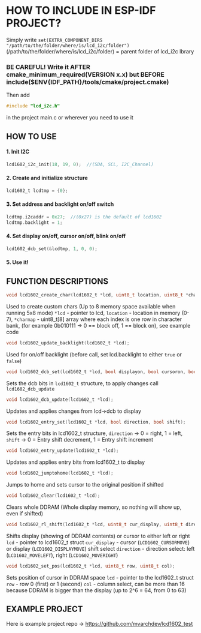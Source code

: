 # HOW TO INCLUDE IN ESP-IDF PROJECT?

Simply write `set(EXTRA_COMPONENT_DIRS "/path/to/the/folder/where/is/lcd_i2c/folder")` (/path/to/the/folder/where/is/lcd_i2c/folder) = parent folder of lcd_i2c lbrary

### BE CAREFUL! Write it AFTER cmake_minimum_required(VERSION x.x) but BEFORE include($ENV{IDF_PATH}/tools/cmake/project.cmake)

Then add
```c
#include "lcd_i2c.h"
```
in the project main.c or wherever you need to use it

## HOW TO USE
#### 1. Init I2C
```c
lcd1602_i2c_init(18, 19, 0);  //(SDA, SCL, I2C_Channel)
```
#### 2. Create and initialize structure
```c
lcd1602_t lcdtmp = {0};
```
#### 3. Set address and backlight on/off switch
```c
lcdtmp.i2caddr = 0x27;  //(0x27) is the default of lcd1602
lcdtmp.backlight = 1;
```
#### 4. Set display on/off, cursor on/off, blink on/off
```c
lcd1602_dcb_set(&lcdtmp, 1, 0, 0);
```
#### 5. Use it!

## FUNCTION DESCRIPTIONS

```c
void lcd1602_create_char(lcd1602_t *lcd, uint8_t location, uint8_t *charmap);
```
Used to create custom chars (Up to 8 memory space available when running 5x8 mode)
`*lcd` - pointer to lcd,
`location` - location in memory (0-7),
`*charmap` - uint8_t[8] array where each index is one row in character bank, (for example 0b010111 -> 0 == block off, 1 == block on), see example code

```c
void lcd1602_update_backlight(lcd1602_t *lcd);
```
Used for on/off backlight (before call, set lcd.backlight to either `true` or `false`)

```c
void lcd1602_dcb_set(lcd1602_t *lcd, bool displayon, bool cursoron, bool blinkon);
```
Sets the dcb bits in `lcd1602_t` structure, to apply changes call `lcd1602_dcb_update`

```c
void lcd1602_dcb_update(lcd1602_t *lcd);
```
Updates and applies changes from lcd->dcb to display

```c
void lcd1602_entry_set(lcd1602_t *lcd, bool direction, bool shift);
```
Sets the entry bits in lcd1602_t structure, `direction` -> 0 = right, 1 = left, `shift` -> 0 = Entry shift decrement, 1 = Entry shift increment

```c
void lcd1602_entry_update(lcd1602_t *lcd);
```
Updates and applies entry bits from lcd1602_t to display

```c
void lcd1602_jumptohome(lcd1602_t *lcd);
```
Jumps to home and sets cursor to the original position if shifted

```c
void lcd1602_clear(lcd1602_t *lcd);
```
Clears whole DDRAM (Whole display memory, so nothing will show up, even if shifted)

```c
void lcd1602_rl_shift(lcd1602_t *lcd, uint8_t cur_display, uint8_t direction);
```
Shifts display (showing of DDRAM contents) or cursor to either left or right
`lcd` - pointer to lcd1602_t struct
`cur_display` - cursor (`LCD1602_CURSORMOVE`) or display (`LCD1602_DISPLAYMOVE`) shift select
`direction` - direction select: left (`LCD1602_MOVELEFT`), right (`LCD1602_MOVERIGHT`)

```c
void lcd1602_set_pos(lcd1602_t *lcd, uint8_t row, uint8_t col);
```
Sets position of cursor in DDRAM space
`lcd` - pointer to the lcd1602_t struct
`row` - row 0 (first) or 1 (second)
`col` - column select, can be more than 16 because DDRAM is bigger than the display (up to 2^6 = 64, from 0 to 63)

## EXAMPLE PROJECT
Here is example project repo -> https://github.com/mvarchdev/lcd1602_test
